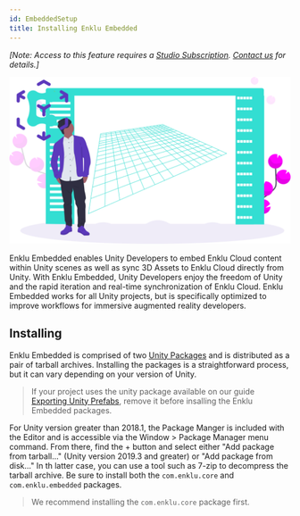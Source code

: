 ```yaml
---
id: EmbeddedSetup
title: Installing Enklu Embedded
---
```


_\[Note: Access to this feature requires a [Studio Subscription](https://enklu.com/pricing). [Contact us](/contact) for details.\]_

![Enklu Embedded](/img/undraw_embedded.svg)

Enklu Embedded enables Unity Developers to embed Enklu Cloud content within Unity scenes as well as sync 3D Assets to Enklu Cloud directly from Unity. With Enklu Embedded, Unity Developers enjoy the freedom of Unity and the rapid iteration and real-time synchronization of Enklu Cloud. Enklu Embedded works for all Unity projects, but is specifically optimized to improve workflows for immersive augmented reality developers.

## Installing

Enklu Embedded is comprised of two [Unity Packages](https://docs.unity3d.com/Manual/PackagesList.html) and is distributed as a pair of tarball archives. Installing the packages is a straightforward process, but it can vary depending on your version of Unity.

> If your project uses the unity package available on our guide [Exporting Unity Prefabs](/docs/Assets/ExportingUnityPrefabs), remove it before insalling the Enklu Embedded packages.

For Unity version greater than 2018.1, the Package Manger is included with the Editor and is accessible via the Window > Package Manager menu command. From there, find the + button and select either "Add package from tarball..." (Unity version 2019.3 and greater) or "Add package from disk..." In th latter case, you can use a tool such as 7-zip to decompress the tarball archive. Be sure to install both the `com.enklu.core` and `com.enklu.embedded` packages.

> We recommend installing the `com.enklu.core` package first.
